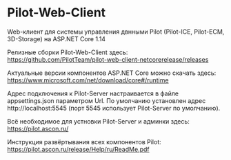 # Pilot-Web-Client
Web-клиент для системы управления двнными Pilot (Pilot-ICE, Pilot-ECM, 3D-Storage) на ASP.NET Core 1.14

Релизные сборки Pilot-Web-Client здесь: https://github.com/PilotTeam/pilot-web-client-netcorerelease/releases

Актуальные версии компонентов ASP.NET Core можно скачать здесь:
https://www.microsoft.com/net/download/core#/runtime

Адрес подключения к Pilot-Server настраивается в файле appsettings.json параметром Url. По умолчанию установлен адрес http://localhost:5545 (порт 5545 использует Pilot-Server по умолчанию).

Всё необходимое для устновки Pilot-Server и админки здесь: https://pilot.ascon.ru/

Инструкция развёртывания всех компонентов Pilot: https://pilot.ascon.ru/release/Help/ru/ReadMe.pdf
